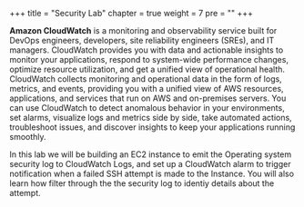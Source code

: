 +++
title = "Security Lab"
chapter = true
weight = 7
pre = "<b></b>"
+++

**Amazon CloudWatch** is a monitoring and observability service built for DevOps engineers, developers, site reliability engineers (SREs), and IT managers. CloudWatch provides you with data and actionable insights to monitor your applications, respond to system-wide performance changes, optimize resource utilization, and get a unified view of operational health. CloudWatch collects monitoring and operational data in the form of logs, metrics, and events, providing you with a unified view of AWS resources, applications, and services that run on AWS and on-premises servers. You can use CloudWatch to detect anomalous behavior in your environments, set alarms, visualize logs and metrics side by side, take automated actions, troubleshoot issues, and discover insights to keep your applications
running smoothly.

In this lab we will be building an EC2 instance to emit the Operating system security log to CloudWatch Logs, and set up a CloudWatch alarm to trigger notification when a failed SSH attempt is made to the Instance. You will also learn how filter through the the security log to identiy details about the attempt.
